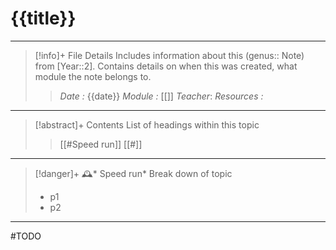 # {{title}}
---
> [!info]+ File Details
> Includes information about this (genus:: Note) from [Year::2]. Contains details on when this was created, what module the note belongs to.
> > *Date :*  {{date}}
> > *Module :* [[]]
> > *Teacher*: 
> > *Resources :*

---
> [!abstract]+ Contents
> List of headings within this topic
> > [[#Speed run]]
> [[#]]


--- 
> [!danger]+ 🕰️* Speed run*
> Break down of topic 
> - p1
> - p2

---

#TODO 
